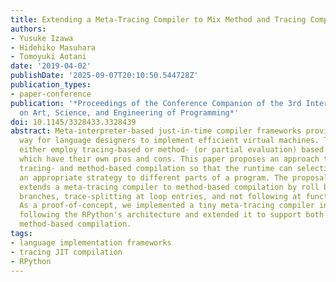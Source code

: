 ```yaml
---
title: Extending a Meta-Tracing Compiler to Mix Method and Tracing Compilation
authors:
- Yusuke Izawa
- Hidehiko Masuhara
- Tomoyuki Aotani
date: '2019-04-02'
publishDate: '2025-09-07T20:10:50.544728Z'
publication_types:
- paper-conference
publication: '*Proceedings of the Conference Companion of the 3rd International Conference
  on Art, Science, and Engineering of Programming*'
doi: 10.1145/3328433.3328439
abstract: Meta-interpreter-based just-in-time compiler frameworks provide a convenient
  way for language designers to implement efficient virtual machines. Those frameworks
  either employ tracing-based or method- (or partial evaluation) based strategies,
  which have their own pros and cons. This paper proposes an approach to enable both
  tracing- and method-based compilation so that the runtime can selectively apply
  an appropriate strategy to different parts of a program. The proposal basically
  extends a meta-tracing compiler to method-based compilation by roll backing at conditional
  branches, trace-splitting at loop entries, and not following at function calls.
  As a proof-of-concept, we implemented a tiny meta-tracing compiler in MinCaml by
  following the RPython's architecture and extended it to support both tracing- and
  method-based compilation.
tags:
- language implementation frameworks
- tracing JIT compilation
- RPython
---
```

